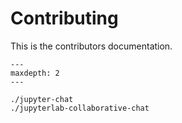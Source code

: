 # Contributing

This is the contributors documentation.

```{toctree}
---
maxdepth: 2
---

./jupyter-chat
./jupyterlab-collaborative-chat
```
